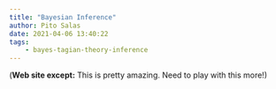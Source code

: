 ```yaml
---
title: "Bayesian Inference"
author: Pito Salas
date: 2021-04-06 13:40:22
tags:
    - bayes-tagian-theory-inference
---
```



(**Web site except:** This is pretty amazing. Need to play with this more!) 
